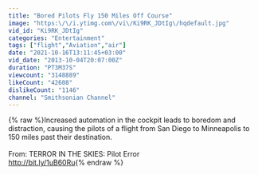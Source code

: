```yaml
---
title: "Bored Pilots Fly 150 Miles Off Course"
image: "https:\/\/i.ytimg.com\/vi\/Ki9RK_JDtIg\/hqdefault.jpg"
vid_id: "Ki9RK_JDtIg"
categories: "Entertainment"
tags: ["flight","Aviation","air"]
date: "2021-10-16T13:11:45+03:00"
vid_date: "2013-10-04T20:07:00Z"
duration: "PT3M37S"
viewcount: "3148889"
likeCount: "42608"
dislikeCount: "1146"
channel: "Smithsonian Channel"
---
```

{% raw %}Increased automation in the cockpit leads to boredom and distraction, causing the pilots of a flight from San Diego to Minneapolis to 150 miles past their destination.<br /><br />From: TERROR IN THE SKIES: Pilot Error<br /><a rel="nofollow" target="blank" href="http://bit.ly/1uB60Ru">http://bit.ly/1uB60Ru</a>{% endraw %}
